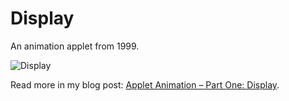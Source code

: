 Display
=======

An animation applet from 1999.

![Display](https://murygin.files.wordpress.com/2013/04/display-screenshot-browser.png?w=510&h=451)

Read more in my blog post: [Applet Animation – Part One: Display](http://murygin.wordpress.com/2013/04/17/applet-animation-display/).
